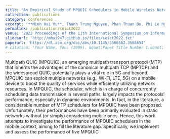 ```yaml
---
title: "An Empirical Study of MPQUIC Schedulers in Mobile Wireless Networks"
collection: publications
category: conferences
excerpt: '**Minh Hai Vu**, Thanh Trung Nguyen, Phan Thuan Do, Phi Le Nguyen, Kien Nguyen'
permalink: /publication/soict2022
venue: '2022 Proceedings of the 11th International Symposium on Information and Communication Technology (SoICT)'
slidesurl: 'http://mhai247.github.io/files/soict2022.txt'
paperurl: 'https://dl.acm.org/doi/abs/10.1145/3568562.3568654'
# citation: 'Your Name, You. (2009). &quot;Paper Title Number 1.&quot; <i>Journal 1</i>. 1(1).'
---
```

Multipath QUIC (MPQUIC), an emerging multipath transport protocol (MTP) that inherits the advantages of the canonical multipath TCP (MPTCP) and the widespread QUIC, potentially plays a vital role in 5G and beyond. MPQUIC can exploit multiple networks (e.g., Wi-Fi, LTE, 5G) on a mobile device to boost the quality of services while efficiently utilizing network resources. In MPQUIC, the scheduler, which is in charge of concurrently scheduling data transmission in several paths, largely impacts the protocols’ performance, especially in dynamic environments. In fact, in the literature, a considerable number of MTP schedulers for MPQUIC have been proposed. Unfortunately, their performances have been primarily evaluated in static networks without (or simply) considering mobile ones. Hence, this work attempts to investigate the performance of MPQUIC schedulers in the mobile context, aiming to fill the literature gap. Specifically, we implement and assess the performance of five MPQUIC